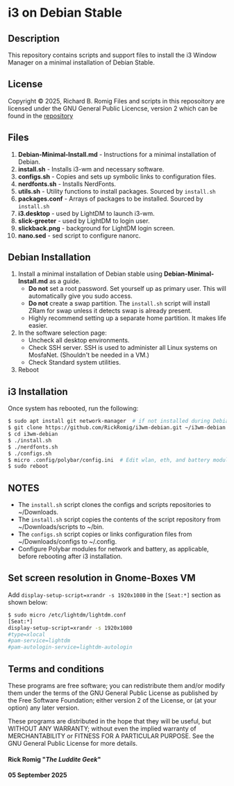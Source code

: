 # i3 on Debian Stable
## Description
This repository contains scripts and support files to install the i3 Window Manager on a minimal installation of Debian Stable.
## License
Copyright © 2025, Richard B. Romig
Files and scripts in this reposoitory are licensed under the GNU General Public Licencse, version 2 which can be found in the [repository](https://github.com/RickRomig/i3wm-debian/blob/main/README.md)
## Files
1. **Debian-Minimal-Install.md** - Instructions for a minimal installation of Debian.
2. **install.sh** - Installs i3-wm and necessary software.
3. **configs.sh** - Copies and sets up symbolic links to configuration files.
4. **nerdfonts.sh** - Installs NerdFonts.
5. **utils.sh** - Utility functions to install packages. Sourced by `install.sh`
6. **packages.conf** - Arrays of packages to be installed. Sourced by `install.sh`
7. **i3.desktop** - used by LightDM to launch i3-wm.
8. **slick-greeter** - used by LightDM to login user.
9. **slickback.png** - background for LightDM login screen.
10. **nano.sed** - sed script to configure nanorc.
## Debian Installation
1. Install a minimal installation of Debian stable using **Debian-Minimal-Install.md** as a guide.
	- **Do not** set a root password. Set yourself up as primary user. This will automatically give you sudo access.
	- **Do not** create a swap partition. The `install.sh` script will install ZRam for swap unless it detects swap is already present.
	- Highly recommend setting up a separate home partition. It makes life easier.
2. In the software selection page:
	- Uncheck all desktop environments.
	- Check SSH server. SSH is used to administer all Linux systems on MosfaNet. (Shouldn't be needed in a VM.)
	- Check Standard system utilities.
3. Reboot
## i3 Installation
Once system has rebooted, run the following:
```bash
$ sudo apt install git network-manager	# if not installed during Debian installation
$ git clone https://github.com/RickRomig/i3wm-debian.git ~/i3wm-debian
$ cd i3wm-debian
$ ./install.sh
$ ./nerdfonts.sh
$ ./configs.sh
$ micro .config/polybar/config.ini	# Edit wlan, eth, and battery modules as needed.
$ sudo reboot
```
## NOTES
- The `install.sh` script clones the configs and scripts repositories to ~/Downloads.
- The `install.sh` script copies the contents of the script repository from ~/Downloads/scripts to ~/bin.
- The `configs.sh` script copies or links configuration files from ~/Downloads/configs to ~/.config.
- Configure Polybar modules for network and battery, as applicable, before rebooting after i3 installation.
## Set screen resolution in Gnome-Boxes VM
Add `display-setup-script=xrandr -s 1920x1080` in the `[Seat:*]` section as shown below:
```bash
$ sudo micro /etc/lightdm/lightdm.conf
[Seat:*]
display-setup-script=xrandr -s 1920x1080
#type=xlocal
#pam-service=lightdm
#pam-autologin-service=lightdm-autologin
```
## Terms and conditions
These programs are free software; you can redistribute them and/or modify them under the terms of the GNU General Public License as published by the Free Software Foundation; either version 2 of the License, or (at your option) any later version.

These programs are distributed in the hope that they will be useful, but WITHOUT ANY WARRANTY; without even the implied warranty of MERCHANTABILITY or FITNESS FOR A PARTICULAR PURPOSE. See the GNU General Public License for more details.

#### Rick Romig "*The Luddite Geek*"
#### 05 September 2025
